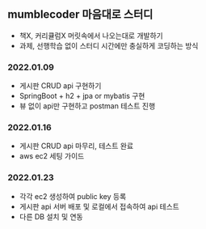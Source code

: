 ## mumblecoder 마음대로 스터디
- 책X, 커리큘럼X 머릿속에서 나오는대로 개발하기
- 과제, 선행학습 없이 스터디 시간에만 충실하게 코딩하는 방식

### 2022.01.09
- 게시판 CRUD api 구현하기
- SpringBoot + h2 + jpa or mybatis 구현
- 뷰 없이 api만 구현하고 postman 테스트 진행

### 2022.01.16
- 게시판 CRUD api 마무리, 테스트 완료
- aws ec2 세팅 가이드

### 2022.01.23
- 각각 ec2 생성하여 public key 등록
- 게시판 api 서버 배포 및 로컬에서 접속하여 api 테스트
- 다른 DB 설치 및 연동
